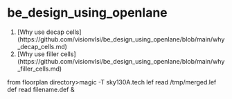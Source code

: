 # be_design_using_openlane

<ol>

<li>[Why use decap cells](https://github.com/visionvlsi/be_design_using_openlane/blob/main/why_decap_cells.md)</li>

<li>[Why use filler cells](https://github.com/visionvlsi/be_design_using_openlane/blob/main/why_filler_cells.md)</li>

</ol>





from floorplan directory>magic -T sky130A.tech lef read /tmp/merged.lef def read filename.def &

